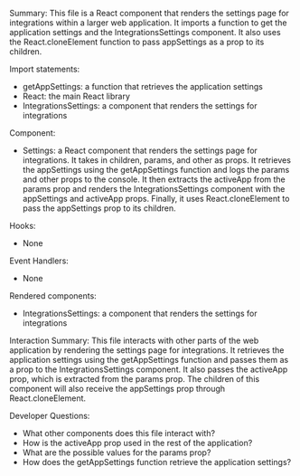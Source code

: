 Summary:
This file is a React component that renders the settings page for integrations within a larger web application. It imports a function to get the application settings and the IntegrationsSettings component. It also uses the React.cloneElement function to pass appSettings as a prop to its children.

Import statements:
- getAppSettings: a function that retrieves the application settings
- React: the main React library
- IntegrationsSettings: a component that renders the settings for integrations

Component:
- Settings: a React component that renders the settings page for integrations. It takes in children, params, and other as props. It retrieves the appSettings using the getAppSettings function and logs the params and other props to the console. It then extracts the activeApp from the params prop and renders the IntegrationsSettings component with the appSettings and activeApp props. Finally, it uses React.cloneElement to pass the appSettings prop to its children.

Hooks:
- None

Event Handlers:
- None

Rendered components:
- IntegrationsSettings: a component that renders the settings for integrations

Interaction Summary:
This file interacts with other parts of the web application by rendering the settings page for integrations. It retrieves the application settings using the getAppSettings function and passes them as a prop to the IntegrationsSettings component. It also passes the activeApp prop, which is extracted from the params prop. The children of this component will also receive the appSettings prop through React.cloneElement.

Developer Questions:
- What other components does this file interact with?
- How is the activeApp prop used in the rest of the application?
- What are the possible values for the params prop?
- How does the getAppSettings function retrieve the application settings?